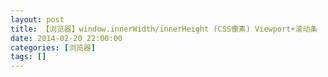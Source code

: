```yaml
---
layout: post
title: 【浏览器】window.innerWidth/innerHeight (CSS像素) Viewport+滚动条
date: 2014-02-20 22:00:00
categories: [浏览器]
tags: []
---
```

         